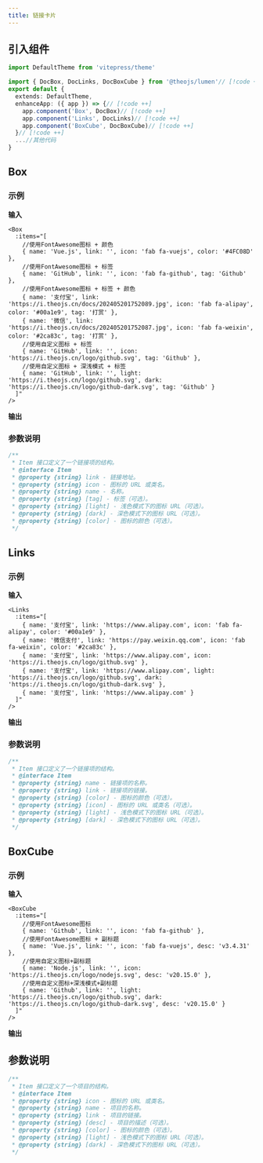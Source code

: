 ```yaml
---
title: 链接卡片
---
```


## 引入组件

```ts
import DefaultTheme from 'vitepress/theme'

import { DocBox, DocLinks, DocBoxCube } from '@theojs/lumen'// [!code ++]
export default {
  extends: DefaultTheme,
  enhanceApp: ({ app }) => {// [!code ++]
    app.component('Box', DocBox)// [!code ++]
    app.component('Links', DocLinks)// [!code ++]
    app.component('BoxCube', DocBoxCube)// [!code ++]
  }// [!code ++]
  ...//其他代码
}

```

## Box

### 示例

**输入**

```vue-html
<Box
  :items="[
    //使用FontAwesome图标 + 颜色
    { name: 'Vue.js', link: '', icon: 'fab fa-vuejs', color: '#4FC08D' },
    //使用FontAwesome图标 + 标签
    { name: 'GitHub', link: '', icon: 'fab fa-github', tag: 'Github' },
    //使用FontAwesome图标 + 标签 + 颜色
    { name: '支付宝', link: 'https://i.theojs.cn/docs/202405201752089.jpg', icon: 'fab fa-alipay', color: '#00a1e9', tag: '打赏' },
    { name: '微信', link: 'https://i.theojs.cn/docs/202405201752087.jpg', icon: 'fab fa-weixin', color: '#2ca83c', tag: '打赏' },
    //使用自定义图标 + 标签
    { name: 'GitHub', link: '', icon: 'https://i.theojs.cn/logo/github.svg', tag: 'Github' },
    //使用自定义图标 + 深浅模式 + 标签
    { name: 'GitHub', link: '', light: 'https://i.theojs.cn/logo/github.svg', dark: 'https://i.theojs.cn/logo/github-dark.svg', tag: 'Github' }
  ]"
/>
```

**输出**
<Box
  :items="[
    //使用FontAwesome图标 + 颜色
    { name: 'Vue.js', link: '', icon: 'fab fa-vuejs', color: '#4FC08D' },
    //使用FontAwesome图标 + 标签
    { name: 'GitHub', link: '', icon: 'fab fa-github', tag: 'Github' },
    //使用FontAwesome图标 + 标签 + 颜色
    {
      name: '支付宝',
      link: 'https://i.theojs.cn/docs/202405201752089.jpg',
      icon: 'fab fa-alipay',
      color: '#00a1e9',
      tag: '打赏'
    },
    {
      name: '微信',
      link: 'https://i.theojs.cn/docs/202405201752087.jpg',
      icon: 'fab fa-weixin',
      color: '#2ca83c',
      tag: '打赏'
    },
    //使用自定义图标 + 标签
    {
      name: 'GitHub',
      link: '',
      icon: 'https://i.theojs.cn/logo/github.svg',
      tag: 'Github'
    },
    //使用自定义图标 + 深浅模式 + 标签
    {
      name: 'GitHub',
      link: '',
      light: 'https://i.theojs.cn/logo/github.svg',
      dark: 'https://i.theojs.cn/logo/github-dark.svg',
      tag: 'Github'
    }
  ]"
/>

### 参数说明

```ts
/**
 * Item 接口定义了一个链接项的结构。
 * @interface Item
 * @property {string} link - 链接地址。
 * @property {string} icon - 图标的 URL 或类名。
 * @property {string} name - 名称。
 * @property {string} [tag] - 标签（可选）。
 * @property {string} [light] - 浅色模式下的图标 URL（可选）。
 * @property {string} [dark] - 深色模式下的图标 URL（可选）。
 * @property {string} [color] - 图标的颜色（可选）。
 */
```

## Links

### 示例

**输入**

```vue-html
<Links
  :items="[
    { name: '支付宝', link: 'https://www.alipay.com', icon: 'fab fa-alipay', color: '#00a1e9' },
    { name: '微信支付', link: 'https://pay.weixin.qq.com', icon: 'fab fa-weixin', color: '#2ca83c' },
    { name: '支付宝', link: 'https://www.alipay.com', icon: 'https://i.theojs.cn/logo/github.svg' },
    { name: '支付宝', link: 'https://www.alipay.com', light: 'https://i.theojs.cn/logo/github.svg', dark: 'https://i.theojs.cn/logo/github-dark.svg' },
    { name: '支付宝', link: 'https://www.alipay.com' }
  ]"
/>
```

**输出**
<Links
  :items="[
    {
      name: '支付宝',
      link: 'https://www.alipay.com',
      icon: 'fab fa-alipay',
      color: '#00a1e9'
    },
    {
      name: '微信支付',
      link: 'https://pay.weixin.qq.com',
      icon: 'fab fa-weixin',
      color: '#2ca83c'
    },
    {
      name: '支付宝',
      link: 'https://www.alipay.com',
      icon: 'https://i.theojs.cn/logo/github.svg'
    },
    {
      name: '支付宝',
      link: 'https://www.alipay.com',
      light: 'https://i.theojs.cn/logo/github.svg',
      dark: 'https://i.theojs.cn/logo/github-dark.svg'
    },
    { name: '支付宝', link: 'https://www.alipay.com' }
  ]"
/>

### 参数说明

```ts
/**
 * Item 接口定义了一个链接项的结构。
 * @interface Item
 * @property {string} name - 链接项的名称。
 * @property {string} link - 链接项的链接。
 * @property {string} [color] - 图标的颜色（可选）。
 * @property {string} [icon] - 图标的 URL 或类名（可选）。
 * @property {string} [light] - 浅色模式下的图标 URL（可选）。
 * @property {string} [dark] - 深色模式下的图标 URL（可选）。
 */
```

## BoxCube

### 示例

**输入**

```vue-html
<BoxCube
  :items="[
    //使用FontAwesome图标
    { name: 'Github', link: '', icon: 'fab fa-github' },
    //使用FontAwesome图标 + 副标题
    { name: 'Vue.js', link: '', icon: 'fab fa-vuejs', desc: 'v3.4.31' },
    //使用自定义图标+副标题
    { name: 'Node.js', link: '', icon: 'https://i.theojs.cn/logo/nodejs.svg', desc: 'v20.15.0' },
    //使用自定义图标+深浅模式+副标题
    { name: 'Github', link: '', light: 'https://i.theojs.cn/logo/github.svg', dark: 'https://i.theojs.cn/logo/github-dark.svg', desc: 'v20.15.0' }
  ]"
/>
```

**输出**
<BoxCube
  :items="[
    //使用FontAwesome图标
    { name: 'Github', link: '', icon: 'fab fa-github' },
    //使用FontAwesome图标 + 副标题
    { name: 'Vue.js', link: '', icon: 'fab fa-vuejs', desc: 'v3.4.31' },
    //使用自定义图标+副标题
    {
      name: 'Node.js',
      link: '',
      icon: 'https://i.theojs.cn/logo/nodejs.svg',
      desc: 'v20.15.0'
    },
    //使用自定义图标+深浅模式+副标题
    {
      name: 'Github',
      link: '',
      light: 'https://i.theojs.cn/logo/github.svg',
      dark: 'https://i.theojs.cn/logo/github-dark.svg',
      desc: 'v20.15.0'
    }
  ]"
/>

## 参数说明

```ts
/**
 * Item 接口定义了一个项目的结构。
 * @interface Item
 * @property {string} icon - 图标的 URL 或类名。
 * @property {string} name - 项目的名称。
 * @property {string} link - 项目的链接。
 * @property {string} [desc] - 项目的描述（可选）。
 * @property {string} [color] - 图标的颜色（可选）。
 * @property {string} [light] - 浅色模式下的图标 URL（可选）。
 * @property {string} [dark] - 深色模式下的图标 URL（可选）。
 */
```
